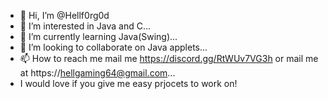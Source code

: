 - 👋 Hi, I’m @Hellf0rg0d
- 👀 I’m interested in Java and C...
- 🌱 I’m currently learning Java(Swing)...
- 💞️ I’m looking to collaborate on Java applets...
- 📫 How to reach me mail me https://discord.gg/RtWUv7VG3h or mail me at https://hellgaming64@gmail.com...
- I would love if you give me easy prjocets to work on!

<!---
Hellf0rg0d/Hellf0rg0d is a ✨ special ✨ repository because its `README.md` (this file) appears on your GitHub profile.
You can click the Preview link to take a look at your changes.
--->
